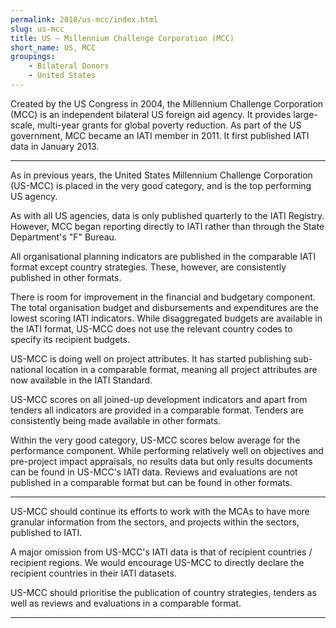 ```yaml
---
permalink: 2018/us-mcc/index.html
slug: us-mcc
title: US – Millennium Challenge Corporation (MCC)
short_name: US, MCC
groupings:
    - Bilateral Donors
    - United States
---
```


Created by the US Congress in 2004, the Millennium Challenge Corporation (MCC) is an independent bilateral US foreign aid agency. It provides large-scale, multi-year grants for global poverty reduction. As part of the US government, MCC became an IATI member in 2011. It first published IATI data in January 2013. 

---

As in previous years, the United States Millennium Challenge Corporation (US-MCC) is placed in the very good category, and is the top performing US agency. 

As with all US agencies, data is only published quarterly to the IATI Registry. However, MCC began reporting directly to IATI rather than through the State Department's "F" Bureau. 

All organisational planning indicators are published in the comparable IATI format except country strategies. These, however, are consistently published in other formats. 

There is room for improvement in the financial and budgetary component. The total organisation budget and disbursements and expenditures are the lowest scoring IATI indicators. While disaggregated budgets are available in the IATI format, US-MCC does not use the relevant country codes to specify its recipient budgets. 

US-MCC is doing well on project attributes. It has started publishing sub-national location in a comparable format, meaning all project attributes are now available in the IATI Standard.  

US-MCC scores on all joined-up development indicators and apart from tenders all indicators are provided in a comparable format. Tenders are consistently being made available in other formats. 

Within the very good category, US-MCC scores below average for the performance component. While performing relatively well on objectives and pre-project impact appraisals, no results data but only results documents can be found in US-MCC's IATI data. Reviews and evaluations are not published in a comparable format but can be found in other formats. 


---

US-MCC should continue its efforts to work with the MCAs to have more granular information from the sectors, and projects within the sectors, published to IATI.  


A major omission from US-MCC's IATI data is that of recipient countries / recipient regions. We would encourage US-MCC to directly declare the recipient countries in their IATI datasets.  

US-MCC should prioritise the publication of country strategies, tenders as well as reviews and evaluations in a comparable format. 

---
